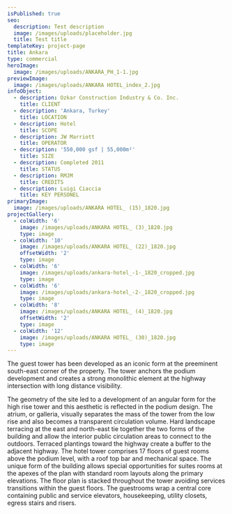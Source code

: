 ```yaml
---
isPublished: true
seo:
  description: Test description
  image: /images/uploads/placeholder.jpg
  title: Test title
templateKey: project-page
title: Ankara
type: commercial
heroImage:
  image: /images/uploads/ANKARA_PH_1-1.jpg
previewImage:
  image: /images/uploads/ANKARA HOTEL_index_2.jpg
infoObject:
  - description: Ozkar Construction Industry & Co. Inc.
    title: CLIENT
  - description: 'Ankara, Turkey'
    title: LOCATION
  - description: Hotel
    title: SCOPE
  - description: JW Marriott
    title: OPERATOR
  - description: '550,000 gsf | 55,000m²'
    title: SIZE
  - description: Completed 2011
    title: STATUS
  - description: RMJM
    title: CREDITS
  - description: Luigi Ciaccia
    title: KEY PERSONEL
primaryImage:
  image: /images/uploads/ANKARA HOTEL_ (15)_1820.jpg
projectGallery:
  - colWidth: '6'
    image: /images/uploads/ANKARA HOTEL_ (3)_1820.jpg
    type: image
  - colWidth: '10'
    image: /images/uploads/ANKARA HOTEL_ (22)_1820.jpg
    offsetWidth: '2'
    type: image
  - colWidth: '6'
    image: /images/uploads/ankara-hotel_-1-_1820_cropped.jpg
    type: image
  - colWidth: '6'
    image: /images/uploads/ankara-hotel_-2-_1820_cropped.jpg
    type: image
  - colWidth: '8'
    image: /images/uploads/ANKARA HOTEL_ (4)_1820.jpg
    offsetWidth: '2'
    type: image
  - colWidth: '12'
    image: /images/uploads/ANKARA HOTEL_ (30)_1820.jpg
    type: image
---
```

The guest tower has been developed as an iconic form at the preeminent south-east corner of the property. The tower anchors the podium development and creates a strong monolithic element at the highway intersection with long distance visibility.

The geometry of the site led to a development of an angular form for the high rise tower and this aesthetic is reflected in the podium design. The atrium, or galleria, visually separates the mass of the tower from the low rise and also becomes a transparent circulation volume. Hard landscape terracing at the east and north-east tie together the two forms of the building and allow the interior public circulation areas to connect to the outdoors. Terraced plantings toward the highway create a buffer to the adjacent highway. The hotel tower comprises 17 floors of guest rooms above the podium level, with a roof top bar and mechanical space. The unique form of the building allows special opportunities for suites rooms at the apexes of the plan with standard room layouts along the primary elevations. The floor plan is stacked throughout the tower avoiding services transitions within the guest floors. The guestrooms wrap a central core containing public and service elevators, housekeeping, utility closets, egress stairs and risers.
